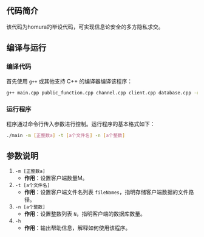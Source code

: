 ## 代码简介

该代码为homura的毕设代码，可实现信息论安全的多方隐私求交。

## 编译与运行

### 编译代码

首先使用 `g++` 或其他支持 C++ 的编译器编译该程序：

```bash
g++ main.cpp public_function.cpp channel.cpp client.cpp database.cpp -o main
```

### 运行程序

程序通过命令行传入参数进行控制。运行程序的基本格式如下：

```bash
./main -m [正整数a] -t [a个文件名] -n [a个整数]
```

## 参数说明

1. `-m [正整数a]`
   - **作用**：设置客户端数量M。
2. `-t [a个文件名]`
   - **作用**：设置客户端文件名列表 `fileNames`，指明存储客户端数据的文件路径。
3. `-n [a个整数]`
   - **作用**：设置整数列表 `N`，指明客户端的数据库数量。
4. `-h`
   - **作用**：输出帮助信息，解释如何使用该程序。
